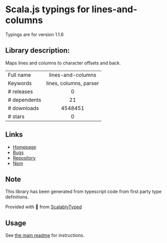 
# Scala.js typings for lines-and-columns

Typings are for version 1.1.6

## Library description:
Maps lines and columns to character offsets and back.

|                    |                 |
| ------------------ | :-------------: |
| Full name          | lines-and-columns |
| Keywords           | lines, columns, parser |
| # releases         | 0 |
| # dependents       | 21 |
| # downloads        | 4548451 |
| # stars            | 0 |

## Links
- [Homepage](https://github.com/eventualbuddha/lines-and-columns#readme)
- [Bugs](https://github.com/eventualbuddha/lines-and-columns/issues)
- [Repository](https://github.com/eventualbuddha/lines-and-columns)
- [Npm](https://www.npmjs.com/package/lines-and-columns)
    


## Note
This library has been generated from typescript code from first party type definitions.

Provided with :purple_heart: from [ScalablyTyped](https://github.com/oyvindberg/ScalablyTyped)

## Usage
See [the main readme](../../readme.md) for instructions.


